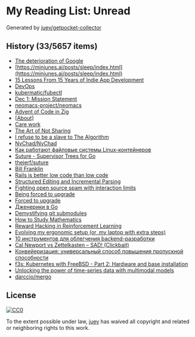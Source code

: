 # My Reading List: Unread

Generated by [juev/getpocket-collector](https://github.com/juev/getpocket-collector)

## History (33/5657 items)

- [The deterioration of Google](https://www.baldurbjarnason.com/2024/the-deterioration-of-google/)
- [https://minjunes.ai/posts/sleep/index.html](https://minjunes.ai/posts/sleep/index.html)
- [15 Lessons From 15 Years of Indie App Development](http://lukaspetr.com/15-lessons-from-15-years-of-indie-app-development/)
- [DevOps](https://devops.pradumnasaraf.dev/)
- [kubermatic/fubectl](https://github.com/kubermatic/fubectl)
- [Dec 1: Mission Statement](https://www.fastmail.com/blog/mission-statement/)
- [neomacs-project/neomacs](https://github.com/neomacs-project/neomacs)
- [Advent of Code in Zig](https://kristoff.it/blog/advent-of-code-zig/)
- [[About]](https://adventofcode.com/2024/about)
- [Care work](https://everythingchanges.us/blog/care-work/)
- [The Art of Not Sharing](https://joanwestenberg.com/the-art-of-not-sharing)
- [I refuse to be a slave to The Algorithm](https://www.codingwithjesse.com/blog/i-refuse-to-be-a-slave-to-the-algorithm/)
- [NvChad/NvChad](https://github.com/NvChad/NvChad)
- [Как работают файловые системы Linux-контейнеров](https://habr.com/ru/companies/flant/articles/862252/)
- [Suture - Supervisor Trees for Go](http://www.jerf.org/iri/post/2930)
- [thejerf/suture](https://github.com/thejerf/suture)
- [Bill Franklin](https://bilbof.com/posts/kubernetes-on-hetzner)
- [Rails is better low code than low code](https://radanskoric.com/articles/rails-is-better-low-code-than-low-code)
- [Structured Editing and Incremental Parsing](https://tratt.net/laurie/blog/2024/structured_editing_and_incremental_parsing.html)
- [Fighting open source spam with interaction limits](https://cassidoo.co/post/oss-interaction-limits/)
- [Being forced to upgrade](https://cassidoo.co/post/forced-to-upgrade/)
- [Forced to upgrade](https://herman.bearblog.dev/forced-to-upgrade/)
- [Дженерики в Go](https://habr.com/ru/companies/beget/articles/862910/)
- [Demystifying git submodules](https://www.cyberdemon.org/2024/03/20/submodules.html)
- [How to Study Mathematics](https://www.math.uh.edu/~dblecher/pf2.html)
- [Reward Hacking in Reinforcement Learning](https://lilianweng.github.io/posts/2024-11-28-reward-hacking/)
- [Evolving my ergonomic setup (or, my laptop with extra steps)](https://ntietz.com/blog/evolving-ergo-setup/)
- [10 инструментов для облегчения backend-разработки](https://habr.com/ru/articles/863138/)
- [Cal Newport vs Zettelkasten – SAD! (Clickbait)](https://zettelkasten.de/posts/open-letter-cal-newport/)
- [Конвейеризация: универсальный способ повышения пропускной способности](https://habr.com/ru/articles/863198/)
- [f3s: Kubernetes with FreeBSD - Part 2: Hardware and base installation](https://foo.zone/gemfeed/2024-12-03-f3s-kubernetes-with-freebsd-part-2.html)
- [Unlocking the power of time-series data with multimodal models](https://research.google/blog/unlocking-the-power-of-time-series-data-with-multimodal-models/)
- [darccio/mergo](https://github.com/darccio/mergo)

## License

[![CC0](https://mirrors.creativecommons.org/presskit/buttons/88x31/svg/cc-zero.svg)](https://creativecommons.org/publicdomain/zero/1.0/)

To the extent possible under law, [juev](https://github.com/juev) has waived all copyright and related or neighboring rights to this work.
